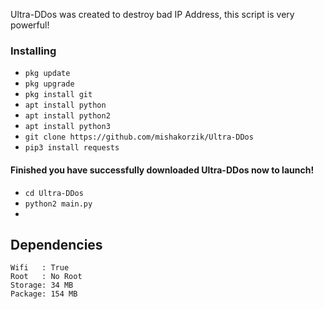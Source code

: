 Ultra-DDos was created to destroy bad IP Address, this script is very powerful!

### Installing

* `pkg update`
* `pkg upgrade`
* `pkg install git`
* `apt install python`
* `apt install python2`
* `apt install python3`
* `git clone https://github.com/mishakorzik/Ultra-DDos`
* `pip3 install requests`


#### Finished you have successfully downloaded Ultra-DDos now to launch!

* `cd Ultra-DDos`
* `python2 main.py`
* 
## Dependencies

```
Wifi   : True
Root   : No Root
Storage: 34 MB
Package: 154 MB
